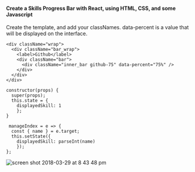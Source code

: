 #### Create a Skills Progress Bar with React, using HTML, CSS, and some Javascript

Create the template, and add your classNames.
data-percent is a value that will be displayed on the interface.
```
<div className="wrap">
  <div className="bar_wrap">
    <label>Github</label>
    <div className="bar">
      <div className="inner_bar github-75" data-percent="75%" />
    </div>
  </div>
</div>
```

```
constructor(props) {
  super(props);
  this.state = {
    displayedSkill: 1
    };
}

 manageIndex = e => {
  const { name } = e.target;
  this.setState({
    displayedSkill: parseInt(name)
    });
};
```

![screen shot 2018-03-29 at 8 43 48 pm](https://user-images.githubusercontent.com/31966603/38120975-fb631316-3391-11e8-9674-cc05eca53085.png)

